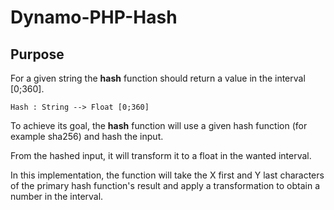 # Dynamo-PHP-Hash

## Purpose

For a given string the **hash** function should return a value in the interval [0;360].

```
Hash : String --> Float [0;360]
```

To achieve its goal, the **hash** function will use a given hash function (for example sha256) and hash the input.

From the hashed input, it will transform it to a float in the wanted interval. 

In this implementation, the function will take the X first and Y last characters of the primary hash function's result and 
apply a transformation to obtain a number in the interval.


